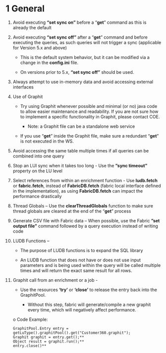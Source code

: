 
# 1   General

1. Avoid executing **“set sync on”** before a “**get**” command as this is already the default

2. Avoid executing **“set sync off”** after a “**get**” command and before executing the queries, as such queries will not trigger a sync (applicable for Version 5.x and above)

   - This is the default system behavior, but it can be modified via a change in the **config.ini** file. 

    - On versions prior to 5.x, **“set sync off”** should be used.

3. Always attempt to use in-memory data and avoid accessing external interfaces

4. Use of Graphit 

   - Try using Graphit whenever possible and minimal (or no) java code to allow easier maintenance and readability. If you are not sure how to implement a specific functionality in Graphit, please contact COE.

        - Note: a Graphit file can be a standalone web service

   - If you use “**get**” inside the Graphit file, make sure a redundant “**get**” is not executed in the WS.

5. Avoid accessing the same table multiple times if all queries can be combined into one query 

6. Stop an LUI sync when it takes too long - Use the **”sync timeout”** property on the LU level 

7. Select references from within an enrichment function - Use **ludb.fetch** or **fabric.fetch**, instead of **FabricDB.fetch** (fabric local interface defined in the implementation),  as using **FabricDB.fetch** can impact the performance drastically 

8. Thread Globals – Use the **clearThreadGlobals** function  to make sure thread globals are cleared at the end of the “**get**” process 

9. Generate CSV file with Fabric data – When possible, use the Fabric **”set output file”** command followed by a query execution instead of writing code

10. LUDB Functions – 

    - The purpose of LUDB functions is to expand the SQL library 

    - An LUDB function that does not have or does not use input parameters and is being used within the query will be called multiple times and will return the exact same result for all rows.

11. Graphit call from an enrichment or a job - 

    - Use the resources **‘try’** or **‘close’** to release the entry back into the GraphitPool. 

       + Without this step, fabric will generate/compile a new graphit every time, which will negatively affect performance.

    o  Code Example:

        GraphitPool.Entry entry = getLuType().graphitPool().get("Customer360.graphit"); 
        Graphit graphit = entry.get();**
        Object result = graphit.run();**
        entry.close()** 